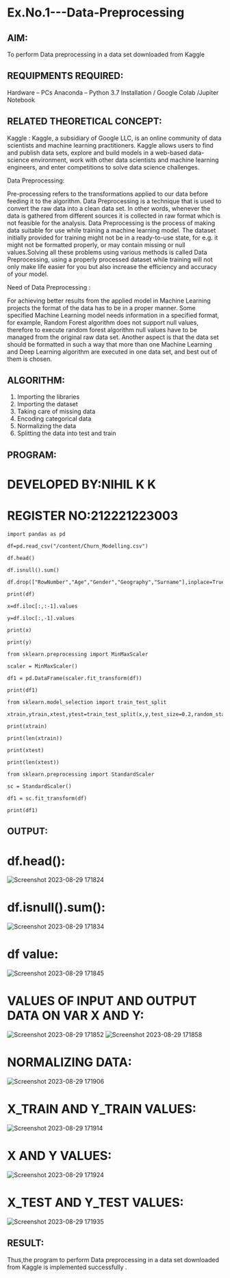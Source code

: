 # Ex.No.1---Data-Preprocessing
## AIM:

To perform Data preprocessing in a data set downloaded from Kaggle

## REQUIPMENTS REQUIRED:
Hardware – PCs
Anaconda – Python 3.7 Installation / Google Colab /Jupiter Notebook

## RELATED THEORETICAL CONCEPT:

Kaggle :
Kaggle, a subsidiary of Google LLC, is an online community of data scientists and machine learning practitioners. Kaggle allows users to find and publish data sets, explore and build models in a web-based data-science environment, work with other data scientists and machine learning engineers, and enter competitions to solve data science challenges.

Data Preprocessing:

Pre-processing refers to the transformations applied to our data before feeding it to the algorithm. Data Preprocessing is a technique that is used to convert the raw data into a clean data set. In other words, whenever the data is gathered from different sources it is collected in raw format which is not feasible for the analysis.
Data Preprocessing is the process of making data suitable for use while training a machine learning model. The dataset initially provided for training might not be in a ready-to-use state, for e.g. it might not be formatted properly, or may contain missing or null values.Solving all these problems using various methods is called Data Preprocessing, using a properly processed dataset while training will not only make life easier for you but also increase the efficiency and accuracy of your model.

Need of Data Preprocessing :

For achieving better results from the applied model in Machine Learning projects the format of the data has to be in a proper manner. Some specified Machine Learning model needs information in a specified format, for example, Random Forest algorithm does not support null values, therefore to execute random forest algorithm null values have to be managed from the original raw data set.
Another aspect is that the data set should be formatted in such a way that more than one Machine Learning and Deep Learning algorithm are executed in one data set, and best out of them is chosen.


## ALGORITHM:
1. Importing the libraries
2. Importing the dataset
3. Taking care of missing data
4. Encoding categorical data
5. Normalizing the data
6. Splitting the data into test and train

## PROGRAM:
# DEVELOPED BY:NIHIL K K
# REGISTER NO:212221223003
```
import pandas as pd

df=pd.read_csv("/content/Churn_Modelling.csv")

df.head()

df.isnull().sum()

df.drop(["RowNumber","Age","Gender","Geography","Surname"],inplace=True,axis=1)

print(df)

x=df.iloc[:,:-1].values

y=df.iloc[:,-1].values

print(x)

print(y)

from sklearn.preprocessing import MinMaxScaler

scaler = MinMaxScaler()

df1 = pd.DataFrame(scaler.fit_transform(df))

print(df1)

from sklearn.model_selection import train_test_split

xtrain,ytrain,xtest,ytest=train_test_split(x,y,test_size=0.2,random_state=2)

print(xtrain)

print(len(xtrain))

print(xtest)

print(len(xtest))

from sklearn.preprocessing import StandardScaler

sc = StandardScaler()

df1 = sc.fit_transform(df)

print(df1)
```
## OUTPUT:
# df.head():
![Screenshot 2023-08-29 171824](https://github.com/chandramohan3/Ex.No.1---Data-Preprocessing/assets/142579775/c0908383-ad6b-4ab8-bc47-a7e271798bc9)

# df.isnull().sum():
![Screenshot 2023-08-29 171834](https://github.com/chandramohan3/Ex.No.1---Data-Preprocessing/assets/142579775/22f0e4f6-2f01-4e3d-b144-d31113d8175c)

# df value:
![Screenshot 2023-08-29 171845](https://github.com/chandramohan3/Ex.No.1---Data-Preprocessing/assets/142579775/ad9960b6-eac6-4226-a084-8b6c434b9296)

# VALUES OF INPUT AND OUTPUT DATA ON VAR X AND Y:
![Screenshot 2023-08-29 171852](https://github.com/chandramohan3/Ex.No.1---Data-Preprocessing/assets/142579775/c9c014f7-b7a6-4961-9c81-6d2324ac1549)
![Screenshot 2023-08-29 171858](https://github.com/chandramohan3/Ex.No.1---Data-Preprocessing/assets/142579775/c039005a-5cf0-4728-8c32-3e36baad837d)

# NORMALIZING DATA:
![Screenshot 2023-08-29 171906](https://github.com/chandramohan3/Ex.No.1---Data-Preprocessing/assets/142579775/b5937e31-da59-489f-bac8-e010f0143a20)

# X_TRAIN AND Y_TRAIN VALUES:
![Screenshot 2023-08-29 171914](https://github.com/chandramohan3/Ex.No.1---Data-Preprocessing/assets/142579775/b42ca41c-eb8d-411e-b522-e0d680e4593a)

# X AND Y VALUES:
![Screenshot 2023-08-29 171924](https://github.com/chandramohan3/Ex.No.1---Data-Preprocessing/assets/142579775/e8ad1648-85de-4e0f-b754-00c0cb4403cc)

# X_TEST AND Y_TEST VALUES:
![Screenshot 2023-08-29 171935](https://github.com/chandramohan3/Ex.No.1---Data-Preprocessing/assets/142579775/ce866d24-b420-4092-b67a-c1cdc4400073)

## RESULT:
Thus,the program to perform Data preprocessing in a data set downloaded from Kaggle is implemented successfully .
